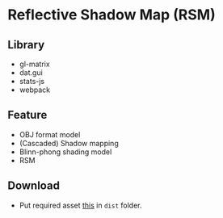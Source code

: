 # Reflective Shadow Map (RSM)

## Library

* gl-matrix
* dat.gui
* stats-js
* webpack

## Feature

* OBJ format model
* (Cascaded) Shadow mapping
* Blinn-phong shading model
* RSM

## Download

* Put required asset [this](https://drive.google.com/file/d/1hSmUtQIIf_ZSIEKTMU4_N9RaoOB4Q54p/view?usp=sharing) in `dist` folder.